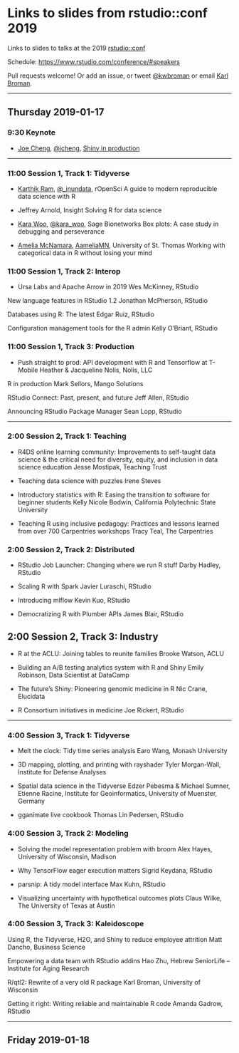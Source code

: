 # Links to slides from rstudio::conf 2019

Links to slides to talks at the 2019
[rstudio::conf](https://www.rstudio.com/conference/)

Schedule: <https://www.rstudio.com/conference/#speakers>

Pull requests welcome! Or add an issue, or tweet
[@kwbroman](https://twitter.com/kwbroman) or email
[Karl Broman](http://kbroman.org).

---

## Thursday 2019-01-17

### 9:30 Keynote

- [Joe Cheng](https://github.com/jcheng5), [@jcheng](https://twitter.com/jcheng),
  [Shiny in production](https://speakerdeck.com/jcheng5/shiny-in-production)

---

### 11:00 Session 1, Track 1: Tidyverse

- [Karthik Ram](https://bids.berkeley.edu/people/karthik-ram), [@_inundata](https://mobile.twitter.com/_inundata), rOpenSci
A guide to modern reproducible data science with R

- Jeffrey Arnold, Insight
Solving R for data science

- [Kara Woo](https://karawoo.com/), [@kara_woo](https://twitter.com/kara_woo), Sage Bionetworks
Box plots: A case study in debugging and perseverance

- [Amelia McNamara](https://amelia.mn), [AameliaMN](https://twitter.com/AmeliaMN), University of St. Thomas
Working with categorical data in R without losing your mind

### 11:00 Session 1, Track 2: Interop

- Ursa Labs and Apache Arrow in 2019
Wes McKinney, RStudio

New language features in RStudio 1.2
Jonathan McPherson, RStudio

Databases using R: The latest
Edgar Ruiz, RStudio

Configuration management tools for the R admin
Kelly O’Briant, RStudio

### 11:00 Session 1, Track 3: Production

- Push straight to prod: API development with R and Tensorflow at T-Mobile
Heather & Jacqueline Nolis, Nolis, LLC

R in production
Mark Sellors, Mango Solutions

RStudio Connect: Past, present, and future
Jeff Allen, RStudio

Announcing RStudio Package Manager
Sean Lopp, RStudio

---

### 2:00 Session 2, Track 1: Teaching

- R4DS online learning community: Improvements to self-taught data science & the critical need for diversity, equity, and inclusion in data science education
Jesse Mostipak, Teaching Trust

- Teaching data science with puzzles
Irene Steves

- Introductory statistics with R: Easing the transition to software for beginner students
Kelly Nicole Bodwin, California Polytechnic State University

- Teaching R using inclusive pedagogy: Practices and lessons learned from over 700 Carpentries workshops
Tracy Teal, The Carpentries

### 2:00 Session 2, Track 2: Distributed

- RStudio Job Launcher: Changing where we run R stuff
Darby Hadley, RStudio

- Scaling R with Spark
Javier Luraschi, RStudio

- Introducing mlflow
Kevin Kuo, RStudio

- Democratizing R with Plumber APIs
James Blair, RStudio

## 2:00 Session 2, Track 3: Industry

- R at the ACLU: Joining tables to reunite families
Brooke Watson, ACLU

- Building an A/B testing analytics system with R and Shiny
Emily Robinson, Data Scientist at DataCamp

- The future’s Shiny: Pioneering genomic medicine in R
Nic Crane, Elucidata

- R Consortium initiatives in medicine
Joe Rickert, RStudio


---



### 4:00 Session 3, Track 1: Tidyverse

- Melt the clock: Tidy time series analysis
Earo Wang, Monash University

- 3D mapping, plotting, and printing with rayshader
Tyler Morgan-Wall, Institute for Defense Analyses

- Spatial data science in the Tidyverse
Edzer Pebesma & Michael Sumner, Etienne Racine, Institute for Geoinformatics, University of Muenster, Germany

- gganimate live cookbook
Thomas Lin Pedersen, RStudio

### 4:00 Session 3, Track 2: Modeling

- Solving the model representation problem with broom
Alex Hayes, University of Wisconsin, Madison

- Why TensorFlow eager execution matters
Sigrid Keydana, RStudio

- parsnip: A tidy model interface
Max Kuhn, RStudio

- Visualizing uncertainty with hypothetical outcomes plots
Claus Wilke, The University of Texas at Austin

### 4:00 Session 3, Track 3: Kaleidoscope

Using R, the Tidyverse, H2O, and Shiny to reduce employee attrition
Matt Dancho, Business Science

Empowering a data team with RStudio addins
Hao Zhu, Hebrew SeniorLife – Institute for Aging Research

R/qtl2: Rewrite of a very old R package
Karl Broman, University of Wisconsin

Getting it right: Writing reliable and maintainable R code
Amanda Gadrow, RStudio

---

## Friday 2019-01-18
